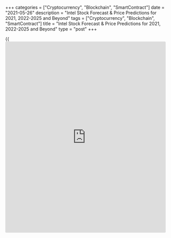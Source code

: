 +++
categories = ["Cryptocurrency", "Blockchain", "SmartContract"]
date = "2021-05-26"
description = "Intel Stock Forecast & Price Predictions for 2021, 2022-2025 and Beyond"
tags = ["Cryptocurrency", "Blockchain", "SmartContract"]
title = "Intel Stock Forecast & Price Predictions for 2021, 2022-2025 and Beyond"
type = "post"
+++

{{<iframe id="large-banner" src="https://www.bounty.group/#slide=15.0" width="100%" height="600" scrolling="no" style="border: 0px solid rgb(216, 221, 230); border-radius: 3px;">}}

2021-05-26

2021-05-26

Intel Stock Forecast: Will the Company Overcome the Chip Shortage?Jana
Kane

This year, [investor](https://www.fintechee.com/tutorial-for-forex-trading/investor-mode/)s stopped worrying that stock market growth would be
too slow. After last year's false start, it is now clear that economies
are poised to rebound, with restrictions being gradually lifted
globally. But where do we put the Intel shares as they seek to recover
from the lost output?

[Intel][1] (NASDAQ: INTC)  might be one of the cyclical stocks that seems appealing due to the correlation with consumer spending and strong earnings results. Notably, INTC's earnings have grown by 17.6% per year over the past five years.

For most companies, 2021 is turning out to be "a transitional year",
which was the opinion Intel CEO Pat Gelsinger shared recently. Still,
the sea change hasn't come immediately, and the chip giant still has a
lot to prove. With all the additional resources thrown at Intel's
technological infrastructure, it has the potential to make this work.

The article covers the following subjects:

Let's dive deep into the company to see where it's headed. What is the
future of Intel’s stock? Find out in this Intel stock price forecast.

## A Short Overview of Intel Stocks

What is Intel's company profile? How much does it cost to buy stock in
Intel? What else do I need to know?

Intel designs, manufactures, and sells components and related products
for retail, industrial, and consumer uses worldwide. The company is
known for its central processing units and chipsets, boards and systems,
connectivity products, and memory and storage products.

A summary of [Intel][2] Corporation stock:

  * Market cap: 224 billion

  * Shares outstanding: 4 billion

  * Earnings per share: 4.45

  * Price-to-earnings ratio: 12.44x

  * Annual dividend/yield: $1.39/2.51%

  * Held by institutions: 63.02%

  * Payout ratio: 41.95%

  * Short interest: 1.24%

  * Historical volatility: 38.7%

Intel became a publicly-traded company on October 13, 1971, at an entry
price of 23.50 US dollars per share. Adjusted for 13 subsequent stock
splits, the trading price was 2 cents.

The current Intel share price is 56.95 USD.

Intel files quarterly reports with the SEC, which are in [open
access][3]. We post the earnings releases and quarterly revenue
statements. According to the end-of-year report, in the past year, Intel
generated a record $35.4 billion from operations and $21.1 billion of
free cash flow, having returned $19.8 billion to shareholders.

## Main Driving Factors Behind the INTC Price

We're going to name and describe three factors with the biggest effect
on the Intel share price forecast.

### Competition

Last June, Apple caused a major blow to Intel's reputation. Apple
confirmed that it would transition its Mac laptop and desktop computers
to its own ARM-based processors. Taiwan Semiconductor was chosen as the
sole manufacturer. This triggered a downward trend that started at
$64.34 and didn't stop until hitting $47.73.

The announcement meant that Intel processors were on the way out in
regards to their partnership with Apple. Based on some estimations,
Intel was getting 5.8% of its total revenue from supplying
microprocessors to Apple. Apple's M1 chip reportedly has 3.5-times
faster central processing unit performance as well as better graphics
and power efficiency.

If that wasn't enough, Microsoft was also reported to be designing its
own chips. Those will be ARM-based processors for Azure servers and
Surface PCs.

If Intel wants to survive this, it has to step up its game. With both
Apple and Microsoft stepping on their toes, the stakes are very high.

### Manufacturing Changes

Intel is investing $20 billion into two new semiconductor fabs in
Arizona. If this goes as planned, it should make Intel a major provider
of foundry capacity in the U.S. and Europe with the ability to serve
customers globally.

This should also mitigate the issue of multiple-year slips in
manufacturing. So far, outsourcing to Taiwan Semiconductor Manufacturing
Company (TSMC) didn't help the company catch up. Analysts say that the
use of the foundry has the potential to recover Intel's manufacturing
leadership.

But it's going to rely solely on internal manufacturing. The breadth in
portfolio dictates the expansion to external foundries for at least some
technologies and products. If Intel uses the opportunity properly and
finds a balance between internal manufacturing and outsourcing, it will
help the company remain one step ahead of customers' needs. In this
event, the stock price will most likely go up.

### Initiatives Outside the Main Line of Business

The third factor affecting the Intel stock forecast has nothing to do
with chips.

Intel has a diversification strategy that gives it exposure to a number
of lucrative markets. In most recent [news](https://www.letsplayfx.com/blog/forex-news-website/), Intel's corporate venture
capital division invested $132 million in 11 different start-ups.

Future gains in intellectual property and expertise will be in areas
such as chip design, artificial intelligence, and autonomous computing.

In April 2021, Intel and MILA announced a partnership to use AI in
medical research. There aren't any set financial goals or objectives for
such initiatives. Positive feedback from the announcement wasn't
reflected in the stock price, but a potentially life-saving platform
will quickly turn any INTC price prediction bullish.

## Intel Stock Forecast for 2021: Analysts' Ratings

At the time of writing (May 18, 2021), the average 12-month Intel stock
price target from [43 analyst recommendations][4] is $63.24 per share.
13 analysts gave it a Buy rating, 10 analysts — Sell, and 13 analysts —
Hold. Below we're looking at five Intel stock forecasts in more detail.

### Ianjit Bhatti, Atlantic Equities

 ****

[Ianjit Bhatti][5] gave a $45 price objective on Intel stock, a decrease
from the previous target of $63. In a note to clients, the analyst said
Intel doesn't have enough to recover from market share losses.

### Vivek Arya, Bank of America

 ****

Analysts at Bank of America led by[Vivek Arya][6] reiterated their Sell
rating and kept the price target at $62. The analysts said that
increasing competition from Advanced Micro Devices (AMD) might result in
"muted" growth in the near future.

### Needham & Company

 ****

The analysts of[Needham & Company][7] have a more optimistic financial
outlook on the Intel stock future. The current rating is a Buy, with the
price target set to $74.

### Toshiya Hari, Goldman Sachs

[Toshiya Hari][8] at Goldman Sachs previously changed the Neutral rating
to Sell. The stock analysis was recently reiterated with a price target
of $59. Some of the reasons were weakening PC demand, low enterprise
spending, and elevated capital intensity.

### John Pitzer, Credit Suisse Group

 ****

[John Pitzer][9], Credit Suisse analyst, seems to be more excited about
Intel's stock price, set the target of Intel's stock price at $80, which
is the seventh-highest estimate on Wall Street. His rating is a hard
Buy. The analyst called Intel the most undervalued and mispriced in the
computing power industry that sees a strong demand.

## Technical Analysis of INTC Price

With a downtrend lasting for over a month, is Intel going to go back up?
Let's look at the Intel stock projection from the perspective of
technical analysis.

 _Source:[TradingView][10]_

In a steady downward trend, we normally see the stock quote below the
EMA20, the EMA20 below the EMA50, and the EMA50 below the EMA200. Since
EMAs are not in alignment, there's no strong indicator of a continuing
downtrend. During these times, traders tend to stand aside.

As the share price managed to close above the resistance line with a gap
up, we can expect a long-term upward movement.

## Intel Stock Forecast for 2022

The 2022 forecasts gravitate towards a positive outlook, expecting the
price to grow from $56-$57 to $60. Monthly changes for the next year are
expected to be mild, the maximum range being 1.63%.

 **Date**

|

 **Opening price**

|

 **Closing price**

|

 **Minimum price**

|

 **Maximum price**

|

 **Change**  
  
---|---|---|---|---|---  
  
January 2022

|

56.836

|

57.779

|

56.836

|

57.779

|

1.63%  
  
February 2022

|

57.886

|

58.214

|

57.864

|

58.332

|

0.56%  
  
March 2022

|

58.289

|

58.634

|

57.885

|

58.634

|

0.59%  
  
April 2022

|

58.682

|

59.461

|

58.682

|

59.741

|

1.31%  
  
May 2022

|

59.304

|

59.526

|

58.890

|

59.526

|

0.37%  
  
June 2022

|

59.531

|

58.804

|

58.769

|

59.679

|

-1.24%  
  
July 2022

|

58.782

|

59.231

|

58.782

|

59.620

|

0.76%  
  
August 2022

|

58.988

|

58.471

|

58.191

|

59.002

|

-0.88%  
  
September 2022

|

58.489

|

59.044

|

58.479

|

59.060

|

0.94%  
  
October 2022

|

59.067

|

59.696

|

59.067

|

59.696

|

1.05%  
  
November 2022

|

59.822

|

60.326

|

59.820

|

60.328

|

0.84%  
  
December 2022

|

60.354

|

60.838

|

60.354

|

60.864

|

0.79%  
  
 _Source: Wallet Investor_

TSMC will be working on a massive order for 3nm chip production in the
second half of 2022. Since TSMC makes the majority of Intel's core
products, Intel itself will have a smaller proportion of revenue, but
this will still be substantial.

Supposedly, this will open up more possibilities for research and
development. This strategy should fully resolve process delays and yield
difficulties. After all, working on and honing in on process advancement
has always been an effective path.

## Intel Stock Forecast for 2023

Picking up the uptrend from 2022, Intel's price might start the year at
the $60 mark and reach $64 by the end of the year. Monthly changes are
somewhat insignificant once again.

 **Date**

|

 **Opening price**

|

 **Closing price**

|

 **Minimum value**

|

 **Maximum value**

|

 **Change**  
  
---|---|---|---|---|---  
  
January 2023

|

60.889

|

61.960

|

60.889

|

61.960

|

1.73%  
  
February 2023

|

61.941

|

62.403

|

61.935

|

62.411

|

0.74%  
  
March 2023

|

62.352

|

62.674

|

61.993

|

62.674

|

0.51%  
  
April 2023

|

62.895

|

63.604

|

62.895

|

63.821

|

1.11%  
  
May 2023

|

63.454

|

63.574

|

62.982

|

63.574

|

0.19%  
  
June 2023

|

63.610

|

62.863

|

62.863

|

63.768

|

-1.19%  
  
July 2023

|

62.891

|

63.176

|

62.891

|

63.691

|

0.45%  
  
August 2023

|

63.192

|

62.553

|

62.278

|

63.192

|

-1.02%  
  
September 2023

|

62.544

|

63.115

|

62.544

|

63.129

|

0.91%  
  
October 2023

|

63.142

|

63.872

|

63.142

|

63.872

|

1.14%  
  
November 2023

|

63.872

|

64.406

|

63.872

|

64.406

|

0.83%  
  
December 2023

|

64.406

|

64.908

|

64.406

|

64.944

|

0.77%  
  
 _Source: Wallet Investor_

Both the new and departing CEOs hinted on fundamental changes in Intel's
manufacturing. As part of the company's 2023 roadmap, internal
manufacturing will account for the majority of production.

The leadership is likely to place a larger emphasis on a mixture of
Intel-manufactured and foundry-manufactured products. The upcoming Ponte
Vecchio server GPU is already confirmed to be taking this approach.

What does it mean for the company? With a way to leverage a cutting-edge
foundry process and keep at least some of its production inside the
U.S., Intel is likely to become more self-reliant, especially if AMD
continues to outsource its manufacturing to TSMC.

## Long-Term Intel Price Projection for 2025-2030

If the 2023 manufacturing plans work out, there is a reason to believe
that growth will continue. The Intel stock forecast for 2025 sees the
INTC future price moving from $69 to $72.

While it is too early to give an accurate 5-year forecast, let alone a
10-year forecast for 2030, Intel may be well on track to maintaining or
establishing even greater authority as one of the biggest and best tech
companies. The fact that management is making prudent investments today
contributes to a favorable long-term prediction and a positive trend
over the coming years.

## A Retrospective Look at Intel's Price History

Why is Intel stock down? Let’s investigate by looking at the
[timeline][1]. This will give us even more context for the INTC stock
forecast. To avoid making this section too drawn-out, we'll focus on
Intel's stock performance, starting from 2018.

The rise of smartphones, online gaming, cloud computing, and
cryptocurrency set the perfect framework for a company like Intel.
However, it didn't take full advantage of this due to production delays
and other missteps. In 2018-2019, Intel was unable to produce enough
CPUs to meet demand, practically giving a chunk of its market share to
rival Advanced Micro Devices.

Therefore, the stock had a bumpy ride in 2018-2019 with fluctuations
like this:

$57.08 - $44.00 - $51.59 - $44.96 - $52.54

Intel stock reached an impressive mark of $68.47 at the beginning of
2020, only to delay the production of its chips, falling to $45.83.

Amidst disrupted financial markets, the stock managed to climb back up
to 64.34 by June. But the blowback from Apple’s home-grown designs in
the same year made it struggle for the rest of the year, ending it below
$50.

The highest point in 2021 was at $68.26 at the beginning of May. But
just like before, it didn't stay above $60 for long. This was driven by
the risk that the company could fail to reach its current goals under
its new management. Other risks were the increased capital expenditures,
a loss of part of the market share, and changes in the data center
segment that could reduce the industry's dependence on Intel.

## Is It Worth Investing in Intel (INTC)?

Let's summarize the Intel stock predictions we've looked at in this
article. The average forecast for [Intel shares][1] for the next 5 years
is $65.

 **Year**

|

 **Start of the Year**

|

 **End of the Year**  
  
---|---|---  
  
2021

|

-

|

$56  
  
2022

|

$56

|

$60  
  
2023

|

$60

|

$64  
  
2024

|

$64

|

$68  
  
2025

|

$68

|

$72  
  
Despite the delay in the next-generation chip series and growing
competition, Intel’s products should realistically stay in demand. After
entering the GPU market, chances are the company will interfere with AMD
and Nvidia's dominance in the segment. As a result, future growth is
also underway.

With a general bullish Intel stock outlook by heavyweights, key hedge
funds seem to be the biggest enthusiasts. For an average trader, it's a
great indication of a good investment.

Baupost Group made a $906 million investment in Intel Corporation.
Citadel Investment Group invested $63.9 million in the last quarter.
Other new INTC [investor](https://www.fintechee.com/tutorial-for-forex-trading/investor-mode/)s are Discovery Capital Management, Holocene
Advisors, and Third Point.

If these positive price expectations caught your interest, it might be
the time to get into stock trading yourself. For a smooth introduction,
start by opening a Liteforex demo account. You'll get to explore the
markets at the current trading price with none of the risks. The account
is funded with entirely virtual money, but it still includes all the
functionalities and technical indicators you see in live trading.

## Intel Price Prediction FAQ

 _Information presented in this article is not intended as investment
advice. The data and opinions were collected from multiple sources that
may not be accurate. Before engaging in any form of investment, do your
own research and homework on the asset._

## Price chart of INTC in real time mode

The content of this article reflects the author’s opinion and does not
necessarily reflect the official position of LiteForex. The material
published on this page is provided for informational purposes only and
should not be considered as the provision of investment advice for the
purposes of Directive 2004/39/EC.

Rate this article:

{{value}}

( {{count}} {{title}} )

   1. my.liteforex.com/trading/chart?symbol=%23INTC
   2. www.liteforex.com/trading/trading-instruments/cfd-nasdaq/INTC/
   3. www.intc.com/filings-reports/all-sec-filings
   4. www.marketbeat.com/stocks/NASDAQ/INTC/price-target/
   5. uk.linkedin.com/in/ianjit-bhatti-339a6596
   6. www.linkedin.com/in/vivek-arya-phd-89a1257
   7. www.linkedin.com/company/needham-&-company
   8. www.linkedin.com/in/toshiya-hari-933a1323
   9. www.linkedin.com/in/john-pitzer-23544547
   10. www.tradingview.com/symbols/NASDAQ-INTC/